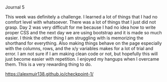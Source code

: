 Journal 5 

This week was definitely a challenge. I learned a lot of things that I had no comfort level with whatsoever. There was a lot of things that I just did not grasp. Day 2 was very difficult for me because I had no idea how to write proper CSS and the next day we are using bootstrap and it is made so much easier. I think the other thing I am struggling with is memorizing the shorthand for everything. Also making things behave on the page especially with the columns, rows, and the x/y variables makes for a lot of trial and error. I am not sure if I am making clean code or not, but hopefully this will just become easier with repetition. I enjoyed my hangups when I overcame them. This is a very rewarding thing to do.

https://alexmuir138.github.io/checkpoint-1/